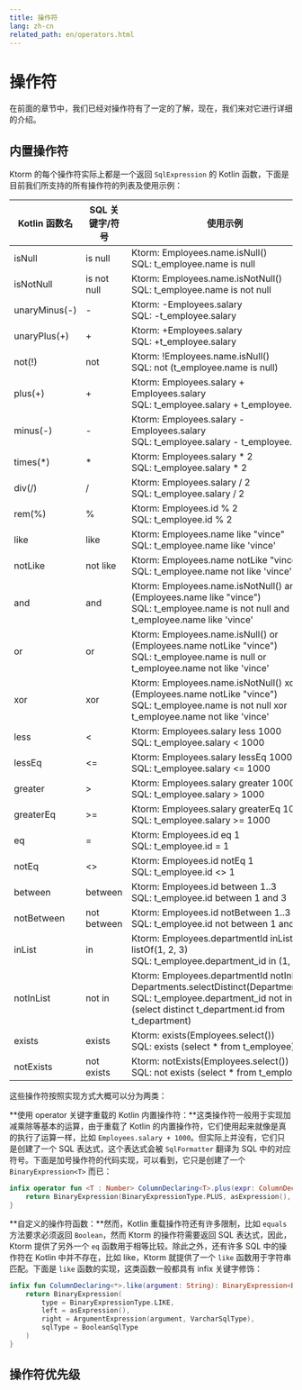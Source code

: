 ```yaml
---
title: 操作符
lang: zh-cn
related_path: en/operators.html
---
```


# 操作符

在前面的章节中，我们已经对操作符有了一定的了解，现在，我们来对它进行详细的介绍。

## 内置操作符

Ktorm 的每个操作符实际上都是一个返回 `SqlExpression` 的 Kotlin 函数，下面是目前我们所支持的所有操作符的列表及使用示例：

| Kotlin 函数名 | SQL 关键字/符号 | 使用示例                                                     |
| ------------- | --------------- | ------------------------------------------------------------ |
| isNull        | is null         | Ktorm: Employees.name.isNull()<br />SQL: t_employee.name is null |
| isNotNull     | is not null     | Ktorm: Employees.name.isNotNull()<br />SQL: t_employee.name is not null |
| unaryMinus(-) | -               | Ktorm: -Employees.salary<br />SQL: -t_employee.salary        |
| unaryPlus(+)  | +               | Ktorm: +Employees.salary<br />SQL: +t_employee.salary        |
| not(!)        | not             | Ktorm: !Employees.name.isNull()<br />SQL: not (t_employee.name is null) |
| plus(+)       | +               | Ktorm: Employees.salary + Employees.salary<br />SQL: t_employee.salary + t_employee.salary |
| minus(-)      | -               | Ktorm: Employees.salary - Employees.salary<br />SQL: t_employee.salary - t_employee.salary |
| times(*)      | *               | Ktorm: Employees.salary \* 2<br />SQL: t_employee.salary \* 2 |
| div(/)        | /               | Ktorm: Employees.salary / 2<br />SQL: t_employee.salary / 2  |
| rem(%)        | %               | Ktorm: Employees.id % 2<br />SQL: t_employee.id % 2          |
| like          | like            | Ktorm: Employees.name like "vince"<br />SQL: t_employee.name like 'vince' |
| notLike       | not like        | Ktorm: Employees.name notLike "vince"<br />SQL: t_employee.name not like 'vince' |
| and           | and             | Ktorm: Employees.name.isNotNull() and (Employees.name like "vince")<br />SQL: t_employee.name is not null and t_employee.name like 'vince' |
| or            | or              | Ktorm: Employees.name.isNull() or (Employees.name notLike "vince")<br />SQL: t_employee.name is null or t_employee.name not like 'vince' |
| xor           | xor             | Ktorm: Employees.name.isNotNull() xor (Employees.name notLike "vince")<br />SQL: t_employee.name is not null xor t_employee.name not like 'vince' |
| less          | <               | Ktorm: Employees.salary less 1000<br />SQL: t_employee.salary < 1000 |
| lessEq        | <=              | Ktorm: Employees.salary lessEq 1000<br />SQL: t_employee.salary <= 1000 |
| greater       | >               | Ktorm: Employees.salary greater 1000<br />SQL: t_employee.salary > 1000 |
| greaterEq     | >=              | Ktorm: Employees.salary greaterEq 1000<br />SQL: t_employee.salary >= 1000 |
| eq            | =               | Ktorm: Employees.id eq 1<br />SQL: t_employee.id = 1         |
| notEq         | <>              | Ktorm: Employees.id notEq 1<br />SQL: t_employee.id <> 1     |
| between       | between         | Ktorm: Employees.id between 1..3<br />SQL: t_employee.id between 1 and 3 |
| notBetween    | not between     | Ktorm: Employees.id notBetween 1..3<br />SQL: t_employee.id not between 1 and 3 |
| inList        | in              | Ktorm: Employees.departmentId inList listOf(1, 2, 3)<br />SQL: t_employee.department_id in (1, 2, 3) |
| notInList     | not in          | Ktorm: Employees.departmentId notInList Departments.selectDistinct(Departments.id)<br />SQL: t_employee.department_id not in (select distinct t_department.id from t_department) |
| exists        | exists          | Ktorm: exists(Employees.select())<br />SQL: exists (select * from t_employee) |
| notExists     | not exists      | Ktorm: notExists(Employees.select())<br />SQL: not exists (select * from t_employee) |

这些操作符按照实现方式大概可以分为两类：

**使用 operator 关键字重载的 Kotlin 内置操作符：**这类操作符一般用于实现加减乘除等基本的运算，由于重载了 Kotlin 的内置操作符，它们使用起来就像是真的执行了运算一样，比如 `Employees.salary + 1000`。但实际上并没有，它们只是创建了一个 SQL 表达式，这个表达式会被 `SqlFormatter` 翻译为 SQL 中的对应符号。下面是加号操作符的代码实现，可以看到，它只是创建了一个 `BinaryExpression<T>` 而已：

```kotlin
infix operator fun <T : Number> ColumnDeclaring<T>.plus(expr: ColumnDeclaring<T>): BinaryExpression<T> {
    return BinaryExpression(BinaryExpressionType.PLUS, asExpression(), expr.asExpression(), sqlType)
}
```

**自定义的操作符函数：**然而，Kotlin 重载操作符还有许多限制，比如 `equals` 方法要求必须返回 `Boolean`，然而 Ktorm  的操作符需要返回 SQL 表达式，因此，Ktorm 提供了另外一个 `eq` 函数用于相等比较。除此之外，还有许多 SQL 中的操作符在 Kotlin 中并不存在，比如 like，Ktorm 就提供了一个 `like` 函数用于字符串匹配。下面是 `like` 函数的实现，这类函数一般都具有 infix 关键字修饰：

```kotlin
infix fun ColumnDeclaring<*>.like(argument: String): BinaryExpression<Boolean> {
    return BinaryExpression(
        type = BinaryExpressionType.LIKE, 
        left = asExpression(), 
        right = ArgumentExpression(argument, VarcharSqlType), 
        sqlType = BooleanSqlType
    )
}
```

## 操作符优先级

